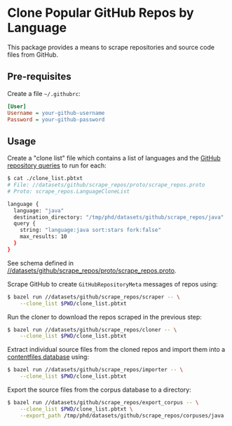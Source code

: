 # Clone Popular GitHub Repos by Language

This package provides a means to scrape repositories and source code files from
GitHub.

## Pre-requisites

Create a file `~/.githubrc`:

```ini
[User]
Username = your-github-username
Password = your-github-password
```


## Usage

Create a "clone list" file which contains a list of languages and the
[GitHub repository queries](https://help.github.com/articles/searching-repositories/)
to run for each:

```sh
$ cat ./clone_list.pbtxt
# File: //datasets/github/scrape_repos/proto/scrape_repos.proto
# Proto: scrape_repos.LanguageCloneList

language {
  language: "java"
  destination_directory: "/tmp/phd/datasets/github/scrape_repos/java"
  query {
    string: "language:java sort:stars fork:false"
    max_results: 10
  }
}
```

See schema defined in
[//datasets/github/scrape_repos/proto/scrape_repos.proto](/datasets/github/scrape_repos/proto/scrape_repos.proto).

Scrape GitHub to create `GitHubRepositoryMeta` messages of repos using:

```sh
$ bazel run //datasets/github/scrape_repos/scraper -- \
    --clone_list $PWD/clone_list.pbtxt
```

Run the cloner to download the repos scraped in the previous step:

```sh
$ bazel run //datasets/github/scrape_repos/cloner -- \
    --clone_list $PWD/clone_list.pbtxt
```

Extract individual source files from the cloned repos and import them into a
[contentfiles database](/datasets/github/scrape_repos/contentfiles.py) using:

```sh
$ bazel run //datasets/github/scrape_repos/importer -- \
    --clone_list $PWD/clone_list.pbtxt
```

Export the source files from the corpus database to a directory:

```sh
$ bazel run //datasets/github/scrape_repos/export_corpus -- \
    --clone_list $PWD/clone_list.pbtxt \
    --export_path /tmp/phd/datasets/github/scrape_repos/corpuses/java
```

